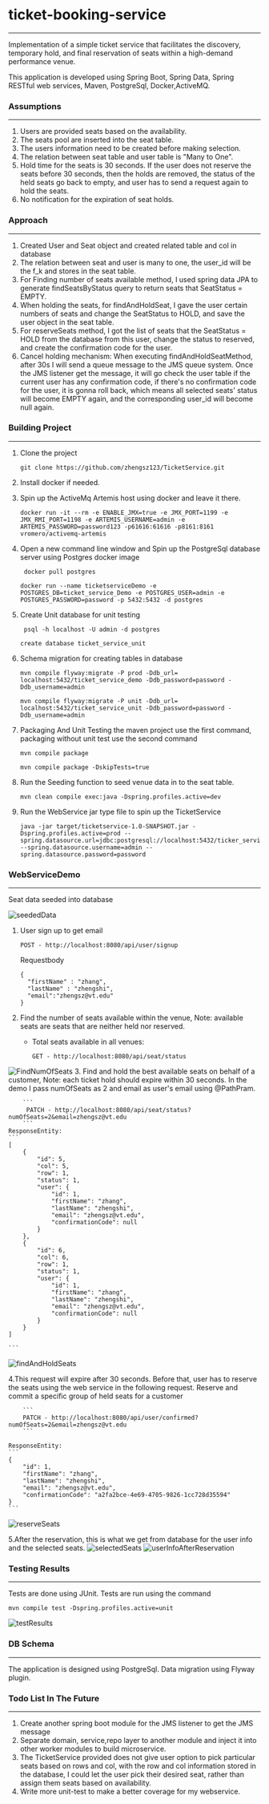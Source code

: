 # ticket-booking-service
---
Implementation of a simple ticket service that facilitates the discovery, temporary hold, and final reservation of seats within a high-demand performance venue.

This application is developed using Spring Boot, Spring Data, Spring RESTful web services, Maven, PostgreSql, Docker,ActiveMQ.

### Assumptions
---
1. Users are provided seats based on the availability.
2. The seats pool are inserted into the seat table.
3. The users information need to be created before making selection.
4. The relation between seat table and user table is "Many to One".
5. Hold time for the seats is 30 seconds. If the user does not reserve the seats before 30 seconds, then the holds are removed, the status of the held seats go back to empty, and user has to send a request again to hold the seats.
6. No notification for the expiration of seat holds.

### Approach
---
1. Created User and Seat object and created related table and col in database
3. The relation between seat and user is many to one, the user_id will be the f_k and stores in the seat table.
2. For Finding number of seats available method, I used spring data JPA to generate findSeatsByStatus query to return seats that SeatStatus = EMPTY.
3. When holding the seats, for findAndHoldSeat, I gave the user certain numbers of seats and change the SeatStatus to HOLD, and save the user object in the seat table.
4. For reserveSeats method, I got the list of seats that the SeatStatus = HOLD from the database from this user, change the status to reserved, and create the confirmation code for the user.
4. Cancel holding mechanism: When executing findAndHoldSeatMethod, after 30s I will send a queue message to the JMS queue system. Once the JMS listener get the message, it will go
check the user table if the current user has any confirmation code, if there's no confirmation code for the user, it is gonna roll back,
which means all selected seats' status will become EMPTY again, and the corresponding user_id will become null again. 


### Building Project
---
1. Clone the project
	
	```
	git clone https://github.com/zhengsz123/TicketService.git
	```
2. Install docker if needed.

3. Spin up the ActiveMq Artemis host using docker and leave it there.
      ```
      docker run -it --rm -e ENABLE_JMX=true -e JMX_PORT=1199 -e JMX_RMI_PORT=1198 -e ARTEMIS_USERNAME=admin -e ARTEMIS_PASSWORD=password123 -p61616:61616 -p8161:8161 vromero/activemq-artemis
      ```
3. Open a new command line window and Spin up the PostgreSql database server using Postgres docker image
   ```
    docker pull postgres
    ```
    ```
    docker run --name ticketserviceDemo -e POSTGRES_DB=ticket_service_Demo -e POSTGRES_USER=admin -e POSTGRES_PASSWORD=password -p 5432:5432 -d postgres
   ```
4. Create Unit database for unit testing
    ```
     psql -h localhost -U admin -d postgres
     ```
     ```
     create database ticket_service_unit
    ```
5. Schema migration for creating tables in database
     ```
     mvn compile flyway:migrate -P prod -Ddb_url= localhost:5432/ticket_service_demo -Ddb_password=password -Ddb_username=admin
     ```
     ```
     mvn compile flyway:migrate -P unit -Ddb_url= localhost:5432/ticket_service_unit -Ddb_password=password -Ddb_username=admin
     ```
6. Packaging And Unit Testing the maven project use the first command, packaging without unit test use the second command
     ```
     mvn compile package
     ```        
     ```
     mvn compile package -DskipTests=true
     ```
7.  Run the Seeding function to seed venue data in to the seat table.
    ```
    mvn clean compile exec:java -Dspring.profiles.active=dev
	```
8. Run the WebService jar type file to spin up the TicketService
    ```
    java -jar target/ticketservice-1.0-SNAPSHOT.jar -Dspring.profiles.active=prod --spring.datasource.url=jdbc:postgresql://localhost:5432/ticker_service_demo --spring.datasource.username=admin --spring.datasource.password=password
    ```
### WebServiceDemo
---
Seat data seeded into database

 ![seededData](https://github.com/zhengsz123/TicketService/blob/master/WebServiceDEMO/Seeded%20data.png)

1.  User sign up to get email 
    ```
    POST - http://localhost:8080/api/user/signup
    ```
    Requestbody
    ```
    {
      "firstName" : "zhang",
      "lastName" : "zhengshi",
      "email":"zhengsz@vt.edu"
    }
    ``` 

2.	Find the number of seats available within the venue,
	Note: available seats are seats that are neither held nor reserved.
	* Total seats available in all venues:
	
		```
		GET - http://localhost:8080/api/seat/status
		```
 ![FindNumOfSeats](https://github.com/zhengsz123/TicketService/blob/master/WebServiceDEMO/findNumOfSeatsEmpty.png)
3.	Find and hold the best available seats on behalf of a customer, 
	Note: each ticket hold should expire within 30 seconds.
	In the demo I pass numOfSeats as 2 and email as user's email using @PathPram.
	
	    ```
	     PATCH - http://localhost:8080/api/seat/status?numOfSeats=2&email=zhengsz@vt.edu   
	    ```
	ResponseEntity:
	```
    [
        {
            "id": 5,
            "col": 5,
            "row": 1,
            "status": 1,
            "user": {
                "id": 1,
                "firstName": "zhang",
                "lastName": "zhengshi",
                "email": "zhengsz@vt.edu",
                "confirmationCode": null
            }
        },
        {
            "id": 6,
            "col": 6,
            "row": 1,
            "status": 1,
            "user": {
                "id": 1,
                "firstName": "zhang",
                "lastName": "zhengshi",
                "email": "zhengsz@vt.edu",
                "confirmationCode": null
            }
        }
    ]
	  
	```
	
 ![findAndHoldSeats](https://github.com/zhengsz123/TicketService/blob/master/WebServiceDEMO/findAndHoldSeats.png)
	
4.This request will expire after 30 seconds. Before that, user has to reserve the seats using the web service in the following request.
	Reserve and commit a specific group of held seats for a customer

	    ```
        PATCH - http://localhost:8080/api/user/confirmed?numOfSeats=2&email=zhengsz@vt.edu	
        ```
	
	ResponseEntity:
	```
    {
        "id": 1,
        "firstName": "zhang",
        "lastName": "zhengshi",
        "email": "zhengsz@vt.edu",
        "confirmationCode": "a2fa2bce-4e69-4705-9826-1cc728d35594"
    }
	```
![reserveSeats](https://github.com/zhengsz123/TicketService/blob/master/WebServiceDEMO/reservedSeats.png)

5.After the reservation, this is what we get from database for the user info and the selected seats.
![selectedSeats](https://github.com/zhengsz123/TicketService/blob/master/WebServiceDEMO/SelectedSeatsInSeatTable.png)
![userInfoAfterReservation](https://github.com/zhengsz123/TicketService/blob/master/WebServiceDEMO/UserInfoAfterReservation'.png)

	
### Testing Results
---
Tests are done using JUnit. Tests are run using the command

```
mvn compile test -Dspring.profiles.active=unit
```


![testResults](https://github.com/zhengsz123/TicketService/blob/master/WebServiceDEMO/UnitTesting.png)

### DB Schema
---
The application is designed using PostgreSql. Data migration using Flyway plugin.


### Todo List In The Future
---
1. Create another spring boot module for the JMS listener to get the JMS message
2. Separate domain, service,repo layer to another module and inject it into other worker modules to build microservice.
3. The TicketService provided does not give user option to pick particular seats based on rows and col, with the row and col information stored in the database,
I could let the user pick their desired seat, rather than assign them seats based on availability.
4. Write more unit-test to make a better coverage for my webservice.